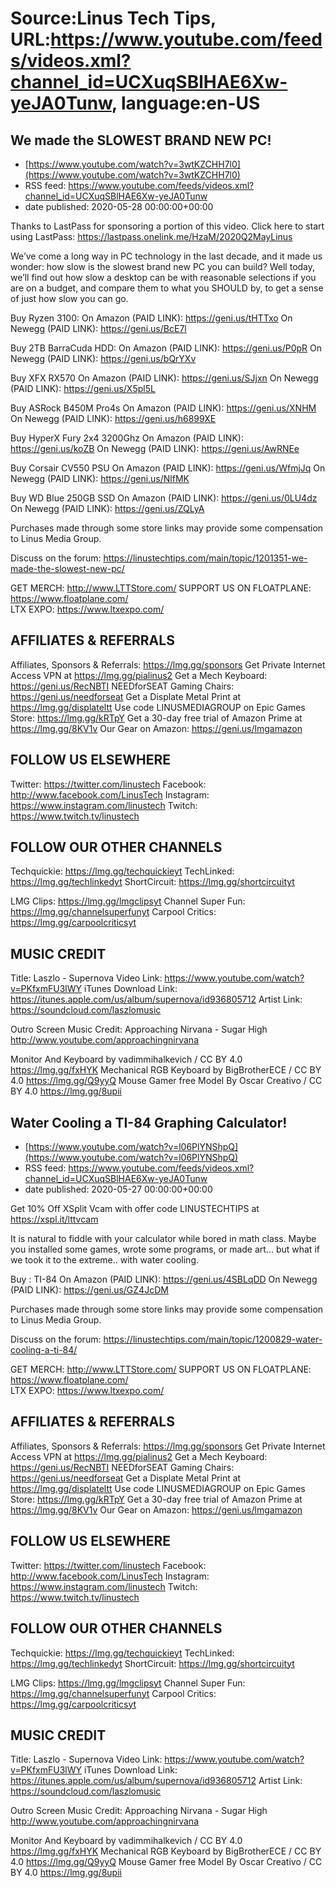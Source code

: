 # Source:Linus Tech Tips, URL:https://www.youtube.com/feeds/videos.xml?channel_id=UCXuqSBlHAE6Xw-yeJA0Tunw, language:en-US

## We made the SLOWEST BRAND NEW PC!
 - [https://www.youtube.com/watch?v=3wtKZCHH7l0](https://www.youtube.com/watch?v=3wtKZCHH7l0)
 - RSS feed: https://www.youtube.com/feeds/videos.xml?channel_id=UCXuqSBlHAE6Xw-yeJA0Tunw
 - date published: 2020-05-28 00:00:00+00:00

Thanks to LastPass for sponsoring a portion of this video. Click here to start using LastPass: https://lastpass.onelink.me/HzaM/2020Q2MayLinus

We’ve come a long way in PC technology in the last decade, and it made us wonder: how slow is the slowest brand new PC you can build? Well today, we’ll find out how slow a desktop can be with reasonable selections if you are on a budget, and compare them to what you SHOULD by, to get a sense of just how slow you can go.

Buy Ryzen 3100:
On Amazon (PAID LINK): https://geni.us/tHTTxo
On Newegg (PAID LINK): https://geni.us/BcE7l

Buy 2TB BarraCuda HDD:
On Amazon (PAID LINK): https://geni.us/P0pR
On Newegg (PAID LINK): https://geni.us/bQrYXv

Buy XFX RX570
On Amazon (PAID LINK): https://geni.us/SJjxn
On Newegg (PAID LINK): https://geni.us/X5pl5L

Buy ASRock B450M Pro4s
On Amazon (PAID LINK): https://geni.us/XNHM
On Newegg (PAID LINK): https://geni.us/h6899XE

Buy HyperX Fury 2x4 3200Ghz
On Amazon (PAID LINK): https://geni.us/koZB
On Newegg (PAID LINK): https://geni.us/AwRNEe

Buy Corsair CV550 PSU
On Amazon (PAID LINK): https://geni.us/WfmjJq
On Newegg (PAID LINK): https://geni.us/NlfMK

Buy WD Blue 250GB SSD
On Amazon (PAID LINK): https://geni.us/0LU4dz
On Newegg (PAID LINK): https://geni.us/ZQLyA

Purchases made through some store links may provide some compensation to Linus Media Group.

Discuss on the forum: https://linustechtips.com/main/topic/1201351-we-made-the-slowest-new-pc/

GET MERCH: http://www.LTTStore.com/
SUPPORT US ON FLOATPLANE: https://www.floatplane.com/  
LTX EXPO: https://www.ltxexpo.com/   

AFFILIATES & REFERRALS
---------------------------------------------------
Affiliates, Sponsors & Referrals: https://lmg.gg/sponsors
Get Private Internet Access VPN at https://lmg.gg/pialinus2
Get a Mech Keyboard: https://geni.us/RecNBTI
NEEDforSEAT Gaming Chairs: https://geni.us/needforseat
Get a Displate Metal Print at https://lmg.gg/displateltt
Use code LINUSMEDIAGROUP on Epic Games Store: https://lmg.gg/kRTpY
Get a 30-day free trial of Amazon Prime at https://lmg.gg/8KV1v
Our Gear on Amazon: https://geni.us/lmgamazon
 
FOLLOW US ELSEWHERE
---------------------------------------------------  
Twitter: https://twitter.com/linustech
Facebook: http://www.facebook.com/LinusTech
Instagram: https://www.instagram.com/linustech
Twitch: https://www.twitch.tv/linustech

FOLLOW OUR OTHER CHANNELS
---------------------------------------------------  
Techquickie: https://lmg.gg/techquickieyt
TechLinked: https://lmg.gg/techlinkedyt
ShortCircuit: https://lmg.gg/shortcircuityt

LMG Clips: https://lmg.gg/lmgclipsyt
Channel Super Fun: https://lmg.gg/channelsuperfunyt
Carpool Critics: https://lmg.gg/carpoolcriticsyt

MUSIC CREDIT
---------------------------------------------------  
Title: Laszlo - Supernova
Video Link: https://www.youtube.com/watch?v=PKfxmFU3lWY
iTunes Download Link: https://itunes.apple.com/us/album/supernova/id936805712
Artist Link: https://soundcloud.com/laszlomusic

Outro Screen Music Credit: Approaching Nirvana - Sugar High http://www.youtube.com/approachingnirvana

Monitor And Keyboard by vadimmihalkevich / CC BY 4.0 https://lmg.gg/fxHYK 
Mechanical RGB Keyboard by BigBrotherECE / CC BY 4.0 https://lmg.gg/Q9yyQ 
Mouse Gamer free Model By Oscar Creativo / CC BY 4.0 https://lmg.gg/8upii

## Water Cooling a TI-84 Graphing Calculator!
 - [https://www.youtube.com/watch?v=l06PlYNShpQ](https://www.youtube.com/watch?v=l06PlYNShpQ)
 - RSS feed: https://www.youtube.com/feeds/videos.xml?channel_id=UCXuqSBlHAE6Xw-yeJA0Tunw
 - date published: 2020-05-27 00:00:00+00:00

Get 10% Off XSplit Vcam with offer code LINUSTECHTIPS at https://xspl.it/lttvcam

It is natural to fiddle with your calculator while bored in math class. Maybe you installed some games, wrote some programs, or made art... but what if we took it to the extreme.. with water cooling.

Buy : TI-84
On Amazon (PAID LINK): https://geni.us/4SBLqDD
On Newegg (PAID LINK): https://geni.us/GZ4JcDM

Purchases made through some store links may provide some compensation to Linus Media Group.

Discuss on the forum: https://linustechtips.com/main/topic/1200829-water-cooling-a-ti-84/

GET MERCH: http://www.LTTStore.com/
SUPPORT US ON FLOATPLANE: https://www.floatplane.com/  
LTX EXPO: https://www.ltxexpo.com/   

AFFILIATES & REFERRALS
---------------------------------------------------
Affiliates, Sponsors & Referrals: https://lmg.gg/sponsors
Get Private Internet Access VPN at https://lmg.gg/pialinus2
Get a Mech Keyboard: https://geni.us/RecNBTI
NEEDforSEAT Gaming Chairs: https://geni.us/needforseat
Get a Displate Metal Print at https://lmg.gg/displateltt
Use code LINUSMEDIAGROUP on Epic Games Store: https://lmg.gg/kRTpY
Get a 30-day free trial of Amazon Prime at https://lmg.gg/8KV1v
Our Gear on Amazon: https://geni.us/lmgamazon
 
FOLLOW US ELSEWHERE
---------------------------------------------------  
Twitter: https://twitter.com/linustech
Facebook: http://www.facebook.com/LinusTech
Instagram: https://www.instagram.com/linustech
Twitch: https://www.twitch.tv/linustech

FOLLOW OUR OTHER CHANNELS
---------------------------------------------------  
Techquickie: https://lmg.gg/techquickieyt
TechLinked: https://lmg.gg/techlinkedyt
ShortCircuit: https://lmg.gg/shortcircuityt

LMG Clips: https://lmg.gg/lmgclipsyt
Channel Super Fun: https://lmg.gg/channelsuperfunyt
Carpool Critics: https://lmg.gg/carpoolcriticsyt

MUSIC CREDIT
---------------------------------------------------  
Title: Laszlo - Supernova
Video Link: https://www.youtube.com/watch?v=PKfxmFU3lWY
iTunes Download Link: https://itunes.apple.com/us/album/supernova/id936805712
Artist Link: https://soundcloud.com/laszlomusic

Outro Screen Music Credit: Approaching Nirvana - Sugar High http://www.youtube.com/approachingnirvana

Monitor And Keyboard by vadimmihalkevich / CC BY 4.0 https://lmg.gg/fxHYK 
Mechanical RGB Keyboard by BigBrotherECE / CC BY 4.0 https://lmg.gg/Q9yyQ 
Mouse Gamer free Model By Oscar Creativo / CC BY 4.0 https://lmg.gg/8upii

